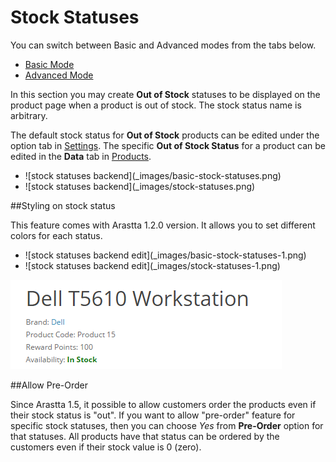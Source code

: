 Stock Statuses
==============

<div class="uk-alert-info uk-alert">
  <span class="uk-icon-info-circle"></span> You can switch between Basic and Advanced modes from the tabs below.
</div>
<ul class="uk-tab" data-uk-tab="{connect:'#doc-tabs', animation: 'fade'}">
    <li><a href="">Basic Mode</a></li>
    <li><a href="">Advanced Mode</a></li>
</ul>

In this section you may create **Out of Stock** statuses to be displayed on the product page when a product is out of stock. The stock status name is arbitrary.

The default stock status for **Out of Stock** products can be edited under the option tab in [Settings](docs/user-manual/system/settings/option). The specific **Out of Stock Status** for a product can be edited in the **Data** tab in [Products](docs/user-manual/catalog/products/data).

<ul id="doc-tabs" class="uk-switcher uk-margin">
    <li markdown="1">![stock statuses backend](_images/basic-stock-statuses.png)</li>
    <li markdown="1">![stock statuses backend](_images/stock-statuses.png)</li>
</ul>

##Styling on stock status

This feature comes with Arastta 1.2.0 version. It allows you to set different colors for each status.

<ul id="doc-tabs" class="uk-switcher uk-margin">
    <li markdown="1">![stock statuses backend edit](_images/basic-stock-statuses-1.png)</li>
    <li markdown="1">![stock statuses backend edit](_images/stock-statuses-1.png)</li>
</ul>

![stock statuses front-end](_images/stock-statuses-2.png)

##Allow Pre-Order

Since Arastta 1.5, it possible to allow customers order the products even if their stock status is "out". If you want to allow "pre-order" feature for specific stock statuses, then you can choose _Yes_ from **Pre-Order** option for that statuses. All products have that status can be ordered by the customers even if their stock value is 0 (zero).
